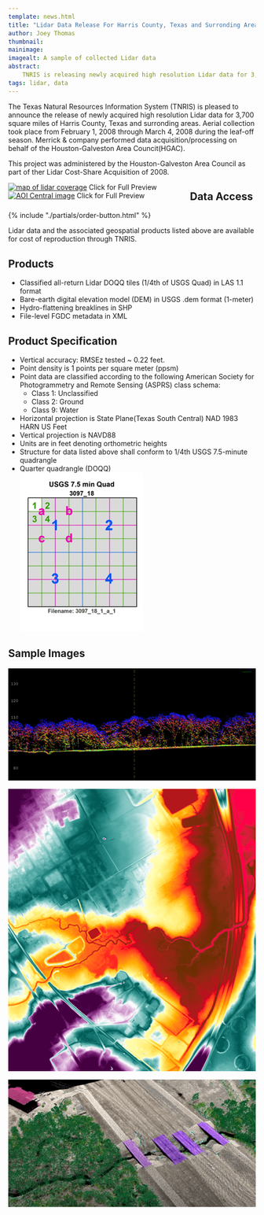 ```yaml
---
template: news.html
title: "Lidar Data Release For Harris County, Texas and Surronding Areas "
author: Joey Thomas
thumbnail: 
mainimage: 
imagealt: A sample of collected Lidar data
abstract: 
    TNRIS is releasing newly acquired high resolution Lidar data for 3,700 square miles of Central East Texas data 
tags: lidar, data
---
```


The Texas Natural Resources Information System (TNRIS) is pleased to announce the release of newly acquired high resolution Lidar data for 3,700 square miles of Harris County, Texas and surronding areas.   Aerial collection took place from February 1, 2008 through March 4, 2008 during the leaf-off season.  Merrick & company performed data acquisition/processing on behalf of the Houston-Galveston Area Councit(HGAC).

This project was administered by the Houston-Galveston Area Council as part of ther Lidar Cost-Share Acquisition of 2008. </p>

<div style="float: left; width: 350px; margin-right: 20px">
<a href="{{m.link('static/images/updates/2013/lidar-data-release-north-central/AOI_North_3090_full.jpg')}}" alt="map of lidar coverage"><img src="{{m.link('static/images/updates/2013/lidar-data-release-north-central/AOI_North_3090_small.jpg')}}" alt="map of lidar coverage"></a>
<caption style="font-size: 10px;">Click for Full Preview</caption>
</div>
<div style="float: left; width: 350px;">
<a href="{{m.link('static/images/updates/2013/lidar-data-release-north-central/AOI_Central.jpg')}}" alt="Aoi Central Image"><img src="{{m.link('static/images/updates/2013/lidar-data-release-north-central/AOI_Central_small.jpg')}}" alt="AOI Central image"></a>
<caption style="font-size: 10px;">Click for Full Preview</caption>
</div>

## Data Access
<div class="media">
  <div class="media-left">
    {% include "./partials/order-button.html" %}
  </div>
  <div class="media-body">
    <p>Lidar data and the associated geospatial products listed above are available for cost of reproduction through TNRIS.</p>
  </div>
</div>

## Products

- Classified all-return Lidar DOQQ tiles (1/4th of USGS Quad) in LAS 1.1 format
- Bare-earth digital elevation model (DEM) in USGS .dem format (1-meter)
- Hydro-flattening  breaklines in SHP
- File-level FGDC metadata in XML

## Product Specification

- Vertical accuracy: RMSEz tested ~ 0.22 feet.
- Point density is 1 points per square meter (ppsm) 
- Point data are classified according to the following American Society for Photogrammetry and Remote Sensing (ASPRS) class schema:
	- Class 1: Unclassified
	- Class 2: Ground			
	- Class 9: Water
- Horizontal projection is State Plane(Texas South Central) NAD 1983 HARN US Feet
- Vertical projection is NAVD88 
- Units are in feet denoting orthometric heights
- Structure for data listed above shall conform to 1/4th USGS 7.5-minute quadrangle
- Quarter quadrangle (DOQQ)<br>
![A diagram of the DOQQ grid system](static/images/data/quad.png)

## Sample Images

![A sample of collected LiDAR data](static/images/updates/2013/lidar-data-release-north-central/image001.jpg)

![A sample of collected LiDAR data](static/images/updates/2013/lidar-data-release-north-central/image003.png)

![A sample of collected LiDAR data](static/images/updates/2013/lidar-data-release-north-central/image004.png)
